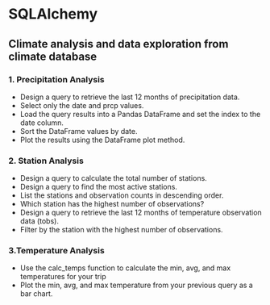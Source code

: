 # SQLAlchemy

## Climate analysis and data exploration from climate database

### 1. Precipitation Analysis
* Design a query to retrieve the last 12 months of precipitation data.
* Select only the date and prcp values.
* Load the query results into a Pandas DataFrame and set the index to the date column.
* Sort the DataFrame values by date.
* Plot the results using the DataFrame plot method.

### 2. Station Analysis
* Design a query to calculate the total number of stations.
* Design a query to find the most active stations.
* List the stations and observation counts in descending order.
* Which station has the highest number of observations?
* Design a query to retrieve the last 12 months of temperature observation data (tobs).
* Filter by the station with the highest number of observations.

### 3.Temperature Analysis
* Use the calc_temps function to calculate the min, avg, and max temperatures for your trip 
* Plot the min, avg, and max temperature from your previous query as a bar chart.
